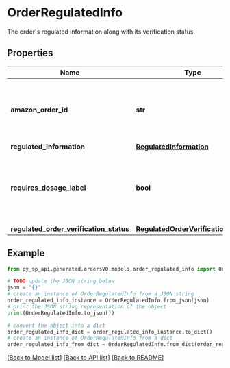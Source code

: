 # OrderRegulatedInfo

The order's regulated information along with its verification status.

## Properties

Name | Type | Description | Notes
------------ | ------------- | ------------- | -------------
**amazon_order_id** | **str** | An Amazon-defined order identifier, in 3-7-7 format. | 
**regulated_information** | [**RegulatedInformation**](RegulatedInformation.md) |  | 
**requires_dosage_label** | **bool** | When true, the order requires attaching a dosage information label when shipped. | 
**regulated_order_verification_status** | [**RegulatedOrderVerificationStatus**](RegulatedOrderVerificationStatus.md) |  | 

## Example

```python
from py_sp_api.generated.ordersV0.models.order_regulated_info import OrderRegulatedInfo

# TODO update the JSON string below
json = "{}"
# create an instance of OrderRegulatedInfo from a JSON string
order_regulated_info_instance = OrderRegulatedInfo.from_json(json)
# print the JSON string representation of the object
print(OrderRegulatedInfo.to_json())

# convert the object into a dict
order_regulated_info_dict = order_regulated_info_instance.to_dict()
# create an instance of OrderRegulatedInfo from a dict
order_regulated_info_from_dict = OrderRegulatedInfo.from_dict(order_regulated_info_dict)
```
[[Back to Model list]](../README.md#documentation-for-models) [[Back to API list]](../README.md#documentation-for-api-endpoints) [[Back to README]](../README.md)



